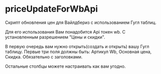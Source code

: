 # priceUpdateForWbApi
Скрипт обновления цен для Вайлдбериз с использованием Гугл таблиц. 

Для его использования Вам понадобится Api токен wb. С установленным разрешением "Цены и скидки".

В первую очередь вам нужно открыть(создать и открыть) вашу Гугл таблицу. 
Первые три поля должны быть:
Артикул Wb, Основная цена, Скидка.
Обязательно с заголовками. 

Остальные столбцы можете настраивать как вам угодно. 
